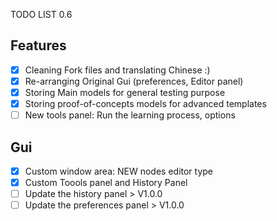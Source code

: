 TODO LIST 0.6

## Features
- [x] Cleaning Fork files and translating Chinese :)
- [x] Re-arranging Original Gui (preferences, Editor panel)
- [x] Storing Main models for general testing purpose
- [x] Storing proof-of-concepts models for advanced templates
- [ ] New tools panel: Run the learning process, options

## Gui
- [x] Custom window area: NEW nodes editor type
- [x] Custom Toools panel and History Panel
- [ ] Update the history panel > V1.0.0
- [ ] Update the preferences panel > V1.0.0
